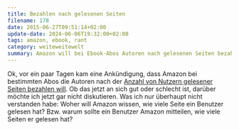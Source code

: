 ```yaml
---
title: Bezahlen nach gelesenen Seiten
filename: 178
date: 2015-06-27T09:51:14+02:00
update-date: 2024-06-06T19:32:00+02:00
tags: amazon, ebook, rant
category: weiteweitewelt
summary: Amazon will bei Ebook-Abos Autoren nach gelesenen Seiten bezahlen? Aber was geht es Amazon an, welche Seiten die Kunden lesen?
---
```


Ok, vor ein paar Tagen kam eine Ankündigung, dass Amazon bei bestimmten Abos die Autoren nach der [Anzahl von Nutzern gelesener Seiten bezahlen will](https://www.golem.de/news/kindle-bibliothek-amazon-will-autoren-nach-seiten-bezahlen-1506-114799.html). Ob das jetzt an sich gut oder schlecht ist, darüber möchte ich jetzt gar nicht diskutieren. Was ich nur überhaupt nicht verstanden habe: Woher will Amazon wissen, wie viele Seite ein Benutzer gelesen hat? Bzw. warum sollte ein Benutzer Amazon mitteilen, wie viele Seiten er gelesen hat?
